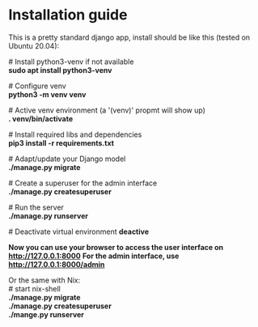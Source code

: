 # Installation guide

This is a pretty standard django app, install should be like this (tested on Ubuntu 20.04):  

\# Install python3-venv if not available  
**sudo apt install python3-venv**

\# Configure venv  
**python3 -m venv venv**

\# Active venv environment (a '(venv)' propmt will show up)  
**. venv/bin/activate**

\# Install required libs and dependencies  
**pip3 install -r requirements.txt**

\# Adapt/update your Django model  
**./manage.py migrate**

\# Create a superuser for the admin interface  
**./manage.py createsuperuser**

\# Run the server  
**./manage.py runserver**  

\# Deactivate virtual environment
**deactive**

**Now you can use your browser to access the user interface on http://127.0.0.1:8000**
**For the admin interface, use http://127.0.0.1:8000/admin**

Or the same with Nix:  
\# start nix-shell  
**./manage.py migrate**  
**./manage.py createsuperuser**  
**./mange.py runserver**
